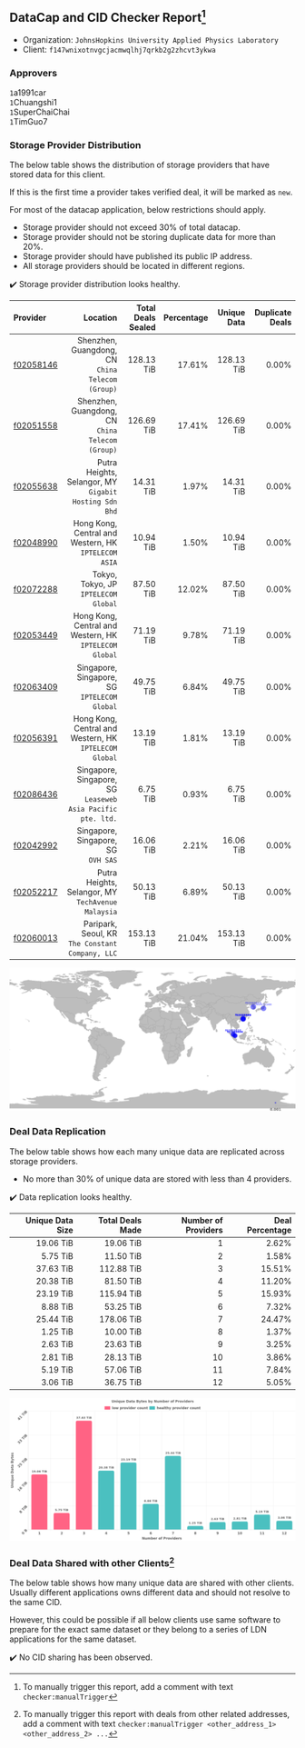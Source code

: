 ## DataCap and CID Checker Report[^1]
 - Organization: `JohnsHopkins University Applied Physics Laboratory`
 - Client: `f147wnixotnvgcjacmwqlhj7qrkb2g2zhcvt3ykwa`
### Approvers
`1`a1991car<br/>`1`Chuangshi1<br/>`1`SuperChaiChai<br/>`1`TimGuo7

### Storage Provider Distribution
The below table shows the distribution of storage providers that have stored data for this client.

If this is the first time a provider takes verified deal, it will be marked as `new`.

For most of the datacap application, below restrictions should apply.
 - Storage provider should not exceed 30% of total datacap.
 - Storage provider should not be storing duplicate data for more than 20%.
 - Storage provider should have published its public IP address.
 - All storage providers should be located in different regions.

✔️ Storage provider distribution looks healthy.

| Provider                                              |                                                       Location | Total Deals Sealed | Percentage | Unique Data | Duplicate Deals |
| :---------------------------------------------------- | -------------------------------------------------------------: | -----------------: | ---------: | ----------: | --------------: |
| [f02058146](https://filfox.info/en/address/f02058146) |            Shenzhen, Guangdong, CN<br/>`China Telecom (Group)` |         128.13 TiB |     17.61% |  128.13 TiB |           0.00% |
| [f02051558](https://filfox.info/en/address/f02051558) |            Shenzhen, Guangdong, CN<br/>`China Telecom (Group)` |         126.69 TiB |     17.41% |  126.69 TiB |           0.00% |
| [f02055638](https://filfox.info/en/address/f02055638) |      Putra Heights, Selangor, MY<br/>`Gigabit Hosting Sdn Bhd` |          14.31 TiB |      1.97% |   14.31 TiB |           0.00% |
| [f02048990](https://filfox.info/en/address/f02048990) |        Hong Kong, Central and Western, HK<br/>`IPTELECOM ASIA` |          10.94 TiB |      1.50% |   10.94 TiB |           0.00% |
| [f02072288](https://filfox.info/en/address/f02072288) |                        Tokyo, Tokyo, JP<br/>`IPTELECOM Global` |          87.50 TiB |     12.02% |   87.50 TiB |           0.00% |
| [f02053449](https://filfox.info/en/address/f02053449) |      Hong Kong, Central and Western, HK<br/>`IPTELECOM Global` |          71.19 TiB |      9.78% |   71.19 TiB |           0.00% |
| [f02063409](https://filfox.info/en/address/f02063409) |                Singapore, Singapore, SG<br/>`IPTELECOM Global` |          49.75 TiB |      6.84% |   49.75 TiB |           0.00% |
| [f02056391](https://filfox.info/en/address/f02056391) |      Hong Kong, Central and Western, HK<br/>`IPTELECOM Global` |          13.19 TiB |      1.81% |   13.19 TiB |           0.00% |
| [f02086436](https://filfox.info/en/address/f02086436) | Singapore, Singapore, SG<br/>`Leaseweb Asia Pacific pte. ltd.` |           6.75 TiB |      0.93% |    6.75 TiB |           0.00% |
| [f02042992](https://filfox.info/en/address/f02042992) |                         Singapore, Singapore, SG<br/>`OVH SAS` |          16.06 TiB |      2.21% |   16.06 TiB |           0.00% |
| [f02052217](https://filfox.info/en/address/f02052217) |          Putra Heights, Selangor, MY<br/>`TechAvenue Malaysia` |          50.13 TiB |      6.89% |   50.13 TiB |           0.00% |
| [f02060013](https://filfox.info/en/address/f02060013) |            Paripark, Seoul, KR<br/>`The Constant Company, LLC` |         153.13 TiB |     21.04% |  153.13 TiB |           0.00% |

<img src="https://raw.githubusercontent.com/data-preservation-programs/filplus-checker-assets/main/filecoin-project/filecoin-plus-large-datasets/issues/1836/1689220993853.png"/>

### Deal Data Replication
The below table shows how each many unique data are replicated across storage providers.

- No more than 30% of unique data are stored with less than 4 providers.

✔️ Data replication looks healthy.

| Unique Data Size | Total Deals Made | Number of Providers | Deal Percentage |
| ---------------: | ---------------: | ------------------: | --------------: |
|        19.06 TiB |        19.06 TiB |                   1 |           2.62% |
|         5.75 TiB |        11.50 TiB |                   2 |           1.58% |
|        37.63 TiB |       112.88 TiB |                   3 |          15.51% |
|        20.38 TiB |        81.50 TiB |                   4 |          11.20% |
|        23.19 TiB |       115.94 TiB |                   5 |          15.93% |
|         8.88 TiB |        53.25 TiB |                   6 |           7.32% |
|        25.44 TiB |       178.06 TiB |                   7 |          24.47% |
|         1.25 TiB |        10.00 TiB |                   8 |           1.37% |
|         2.63 TiB |        23.63 TiB |                   9 |           3.25% |
|         2.81 TiB |        28.13 TiB |                  10 |           3.86% |
|         5.19 TiB |        57.06 TiB |                  11 |           7.84% |
|         3.06 TiB |        36.75 TiB |                  12 |           5.05% |

<img src="https://raw.githubusercontent.com/data-preservation-programs/filplus-checker-assets/main/filecoin-project/filecoin-plus-large-datasets/issues/1836/1689220994642.png"/>

### Deal Data Shared with other Clients[^3]
The below table shows how many unique data are shared with other clients.
Usually different applications owns different data and should not resolve to the same CID.

However, this could be possible if all below clients use same software to prepare for the exact same dataset or they belong to a series of LDN applications for the same dataset.

✔️ No CID sharing has been observed.

[^1]: To manually trigger this report, add a comment with text `checker:manualTrigger`

[^2]: Deals from those addresses are combined into this report as they are specified with `checker:manualTrigger`

[^3]: To manually trigger this report with deals from other related addresses, add a comment with text `checker:manualTrigger <other_address_1> <other_address_2> ...`
